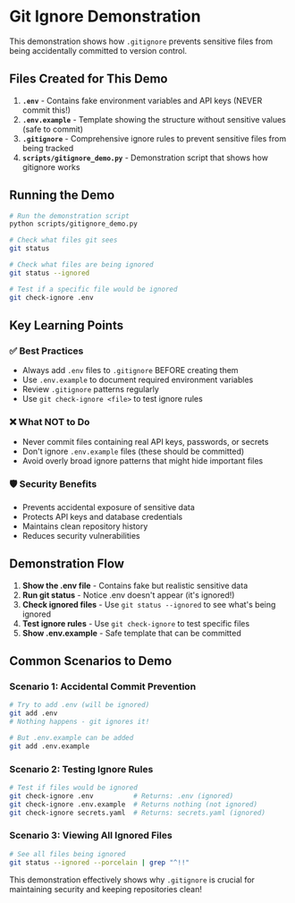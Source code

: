 # Git Ignore Demonstration

This demonstration shows how `.gitignore` prevents sensitive files from being accidentally committed to version control.

## Files Created for This Demo

1. **`.env`** - Contains fake environment variables and API keys (NEVER commit this!)
2. **`.env.example`** - Template showing the structure without sensitive values (safe to commit)
3. **`.gitignore`** - Comprehensive ignore rules to prevent sensitive files from being tracked
4. **`scripts/gitignore_demo.py`** - Demonstration script that shows how gitignore works

## Running the Demo

```bash
# Run the demonstration script
python scripts/gitignore_demo.py

# Check what files git sees
git status

# Check what files are being ignored
git status --ignored

# Test if a specific file would be ignored
git check-ignore .env
```

## Key Learning Points

### ✅ Best Practices

- Always add `.env` files to `.gitignore` BEFORE creating them
- Use `.env.example` to document required environment variables
- Review `.gitignore` patterns regularly
- Use `git check-ignore <file>` to test ignore rules

### ❌ What NOT to Do

- Never commit files containing real API keys, passwords, or secrets
- Don't ignore `.env.example` files (these should be committed)
- Avoid overly broad ignore patterns that might hide important files

### 🛡️ Security Benefits

- Prevents accidental exposure of sensitive data
- Protects API keys and database credentials
- Maintains clean repository history
- Reduces security vulnerabilities

## Demonstration Flow

1. **Show the .env file** - Contains fake but realistic sensitive data
2. **Run git status** - Notice .env doesn't appear (it's ignored!)
3. **Check ignored files** - Use `git status --ignored` to see what's being ignored
4. **Test ignore rules** - Use `git check-ignore` to test specific files
5. **Show .env.example** - Safe template that can be committed

## Common Scenarios to Demo

### Scenario 1: Accidental Commit Prevention

```bash
# Try to add .env (will be ignored)
git add .env
# Nothing happens - git ignores it!

# But .env.example can be added
git add .env.example
```

### Scenario 2: Testing Ignore Rules

```bash
# Test if files would be ignored
git check-ignore .env          # Returns: .env (ignored)
git check-ignore .env.example  # Returns nothing (not ignored)
git check-ignore secrets.yaml  # Returns: secrets.yaml (ignored)
```

### Scenario 3: Viewing All Ignored Files

```bash
# See all files being ignored
git status --ignored --porcelain | grep "^!!"
```

This demonstration effectively shows why `.gitignore` is crucial for maintaining security and keeping repositories clean!

